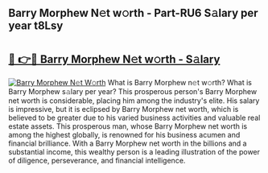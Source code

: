 ## Barry Morphew N𝚎t w𝚘rth - Part-RU6 S𝚊lary per year t8Lsy

# <h2><a href="http://gc1z56x.nevu.top/?p=Barry+Morphew">🔗 👉🔴 Barry Morphew N𝚎t w𝚘rth - S𝚊lary</a></h2>

[![Barry Morphew N𝚎t W𝚘rth](https://i.imgur.com/Oavwk0R.jpeg)](http://gc1z56x.nevu.top/?p=Barry+Morphew)
What is Barry Morphew n𝚎t w𝚘rth? What is Barry Morphew s𝚊lary per year?
This prosperous person's Barry Morphew net worth is considerable, placing him among the industry's elite. His salary is impressive, but it is eclipsed by Barry Morphew net worth, which is believed to be greater due to his varied business activities and valuable real estate assets. This prosperous man, whose Barry Morphew net worth is among the highest globally, is renowned for his business acumen and financial brilliance. With a Barry Morphew net worth in the billions and a substantial income, this wealthy person is a leading illustration of the power of diligence, perseverance, and financial intelligence.
